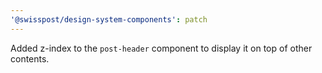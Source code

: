 ```yaml
---
'@swisspost/design-system-components': patch
---
```


Added z-index to the `post-header` component to display it on top of other contents.
